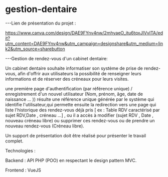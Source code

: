# gestion-dentaire
 ---Lien de présentation du projet :

https://www.canva.com/design/DAE9FYnv4nw/2mhyaeO_itu6tqxJIVvITA/edit?utm_content=DAE9FYnv4nw&utm_campaign=designshare&utm_medium=link2&utm_source=sharebutton

---Gestion de rendez-vous d'un cabinet dentaire:

Un cabinet dentaire souhaite informatiser son système de prise de rendez-vous, afin d'offrir aux utilisateurs la possibilité de renseigner leurs informations et de réserver des créneaux pour leurs visites.

une premiére page d'authentification (par référence unique) / enregistrement d'un nouvel utilisateur (Nom, prénom, âge, date de naissance ... )) résulte une référence unique générée par le système qui identifie l'utilisateur,qui permette ensuite la redirection vers une page qui liste l'historique des rendez-vous déjà pris [ ex : Table RDV caractérisé par sujet RDV,Date , créneau ...] , ou il a accès à modifier (sujet RDV , Date , nouveau créneau libre) ou supprimer ces rendez-vous ou de prendre un nouveau rendez-vous (Créneau libre).

Un support de présentation doit être réalisé pour présenter le travail complet.

Technologies :

Backend : API PHP (POO) en respectant le design pattern MVC.

Frontend :  VueJS 
